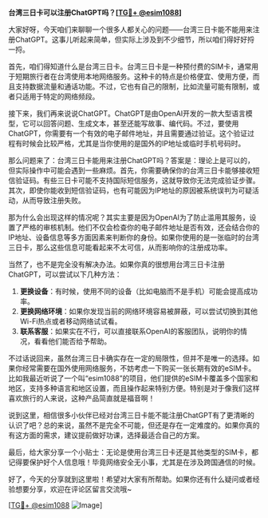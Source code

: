 **台湾三日卡可以注册ChatGPT吗？[[TG💪+ @esim1088](https://t.me/s/esim1088)]**

大家好呀，今天咱们来聊聊一个很多人都关心的问题——台湾三日卡能不能用来注册ChatGPT。这事儿听起来简单，但实际上涉及到不少细节，所以咱们得好好捋一捋。

首先，咱们得知道什么是台湾三日卡。台湾三日卡是一种预付费的SIM卡，通常用于短期旅行者在台湾使用本地网络服务。这种卡的特点是价格便宜、使用方便，而且支持数据流量和通话功能。不过，它也有自己的限制，比如流量可能有限制，或者只适用于特定的网络频段。

接下来，我们再来说说ChatGPT。ChatGPT是由OpenAI开发的一款大型语言模型，它可以回答问题、生成文本，甚至还能写故事、编代码。不过，要使用ChatGPT，你需要有一个有效的电子邮件地址，并且需要通过验证。这个验证过程有时候会比较严格，尤其是当你使用的是国外的IP地址或临时手机号码时。

那么问题来了：台湾三日卡能用来注册ChatGPT吗？答案是：理论上是可以的，但实际操作中可能会遇到一些麻烦。首先，你需要确保你的台湾三日卡能够接收短信验证码。有些三日卡可能不支持国际短信服务，这就导致你无法完成验证步骤。其次，即使你能收到短信验证码，也有可能因为IP地址的原因被系统误判为可疑活动，从而导致注册失败。

那为什么会出现这样的情况呢？其实主要是因为OpenAI为了防止滥用其服务，设置了严格的审核机制。他们不仅会检查你的电子邮件地址是否有效，还会结合你的IP地址、设备信息等多方面因素来判断你的身份。如果你使用的是一张临时的台湾三日卡，那么这些信息可能看起来不太可信，从而影响你的注册成功率。

当然了，也不是完全没有解决办法。如果你真的很想用台湾三日卡注册ChatGPT，可以尝试以下几种方法：

1. **更换设备**：有时候，使用不同的设备（比如电脑而不是手机）可能会提高成功率。
2. **更换网络环境**：如果你发现当前的网络环境容易被屏蔽，可以尝试切换到其他Wi-Fi热点或者移动网络试试看。
3. **联系客服**：如果实在不行，可以直接联系OpenAI的客服团队，说明你的情况，看看他们能否给予帮助。

不过话说回来，虽然台湾三日卡确实存在一定的局限性，但并不是唯一的选择。如果你经常需要在国外使用网络服务，不妨考虑一下购买一张长期有效的eSIM卡。比如我最近听说了一个叫“esim1088”的项目，他们提供的eSIM卡覆盖多个国家和地区，支持多种语言和地区设置，而且操作起来特别方便。特别是对于像我们这样喜欢旅行的人来说，这种产品简直就是福音啊！

说到这里，相信很多小伙伴已经对台湾三日卡能不能注册ChatGPT有了更清晰的认识了吧？总的来说，虽然不是完全不可能，但还是存在一定难度的。如果你真的有这方面的需求，建议提前做好功课，选择最适合自己的方案。

最后，给大家分享一个小贴士：无论是使用台湾三日卡还是其他类型的SIM卡，都记得要保护好个人信息哦！毕竟网络安全无小事，尤其是在涉及跨国通信的时候。

好了，今天的分享就到这里啦！希望对大家有所帮助。如果你还有什么疑问或者经验想要分享，欢迎在评论区留言交流哦~ 

[[TG💪+ @esim1088](https://t.me/s/esim1088) ![Image](https://i.postimg.cc/4NQfJmqS/Snipaste-2025-05-13-00-14-12.png)]